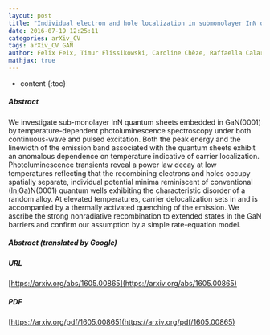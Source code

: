 ```yaml
---
layout: post
title: "Individual electron and hole localization in submonolayer InN quantum sheets embedded in GaN"
date: 2016-07-19 12:25:11
categories: arXiv_CV
tags: arXiv_CV GAN
author: Felix Feix, Timur Flissikowski, Caroline Chèze, Raffaella Calarco, Holger T. Grahn, Oliver Brandt
mathjax: true
---
```


* content
{:toc}

##### Abstract
We investigate sub-monolayer InN quantum sheets embedded in GaN(0001) by temperature-dependent photoluminescence spectroscopy under both continuous-wave and pulsed excitation. Both the peak energy and the linewidth of the emission band associated with the quantum sheets exhibit an anomalous dependence on temperature indicative of carrier localization. Photoluminescence transients reveal a power law decay at low temperatures reflecting that the recombining electrons and holes occupy spatially separate, individual potential minima reminiscent of conventional (In,Ga)N(0001) quantum wells exhibiting the characteristic disorder of a random alloy. At elevated temperatures, carrier delocalization sets in and is accompanied by a thermally activated quenching of the emission. We ascribe the strong nonradiative recombination to extended states in the GaN barriers and confirm our assumption by a simple rate-equation model.

##### Abstract (translated by Google)


##### URL
[https://arxiv.org/abs/1605.00865](https://arxiv.org/abs/1605.00865)

##### PDF
[https://arxiv.org/pdf/1605.00865](https://arxiv.org/pdf/1605.00865)

